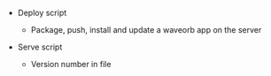 * Deploy script
  - Package, push, install and update a waveorb app on the server

* Serve script
  - Version number in file
